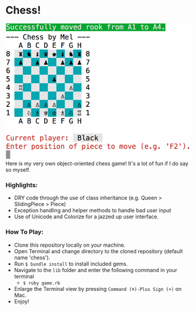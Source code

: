 # Chess!
![screenshot](assets/screenshot.png)
Here is my very own object-oriented chess game!  It's a lot of fun if I do say so myself.

### Highlights:
  - DRY code through the use of class inheritance (e.g. Queen > SlidingPiece > Piece)
  - Exception handling and helper methods to handle bad user input
  - Use of Unicode and Colorize for a jazzed up user interface.

### How To Play:
  - Clone this repository locally on your machine.
  - Open Terminal and change directory to the cloned repository (default name 'chess').
  - Run `$ bundle install` to install included gems.
  - Navigate to the `lib` folder and enter the following command in your terminal
    - `$ ruby game.rb`
  - Enlarge the Terminal view by pressing `Command (⌘)-Plus Sign (+)` on Mac.
  - Enjoy!
